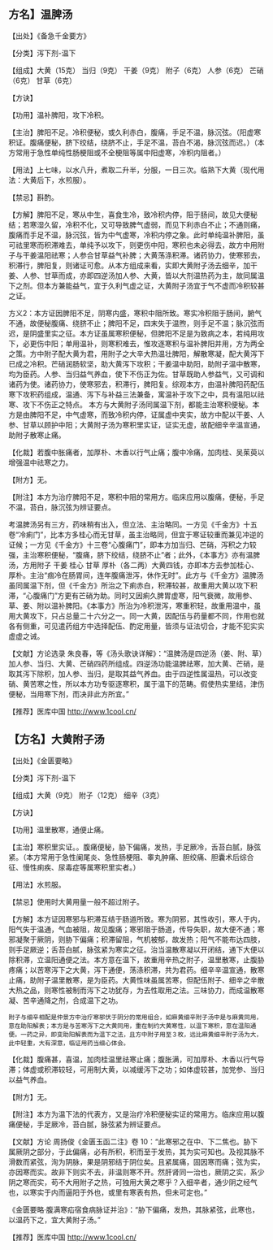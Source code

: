 ## 方名】温脾汤

【出处】《备急千金要方》

【分类】泻下剂-温下

【组成】大黄（15克） 当归（9克） 干姜（9克） 附子（6克） 人参（6克） 芒硝（6克） 甘草（6克）

【方诀】

【功用】温补脾阳，攻下冷积。

【主治】脾阳不足。冷积便秘，或久利赤白，腹痛，手足不温，脉沉弦。（阳虚寒积证。腹痛便秘，脐下绞结，绕脐不止，手足不温，苔白不渴，脉沉弦而迟。）（本方常用于急性单纯性肠梗阻或不全梗阻等属中阳虚寒，冷积内阻者。）

【用法】上七味，以水八升，煮取二升半，分服，一日三次。临熟下大黄（现代用法：大黄后下，水煎服）。

【禁忌】斟酌。

【方解】脾阳不足，寒从中生，喜食生冷，致冷积内停，阻于肠间，故见大便秘结；若寒湿久留，冷积不化，又可导致脾气虚弱，而见下利赤白不止；不通则痛，腹痛而手足不温，脉沉弦，皆为中气虚寒，冷积内停之象。此时单纯温补脾阳，虽可祛里寒而积滞难去，单纯予以攻下，则更伤中阳，寒积也未必得去，故方中用附子与干姜温阳祛寒；人参合甘草益气补脾；大黄荡涤积滞。诸药协力，使寒邪去，积滞行，脾阳复，则诸证可愈。从本方组成来看，实即大黄附子汤去细辛，加干姜、人参、甘草而成，亦即四逆汤加人参、大黄，皆以大剂温热药为主，故同属温下之剂。但本方兼能益气，宜于久利气虚之证，大黄附子汤宜于气不虚而冷积较甚之证。

方义2：本方证因脾阳不足，阴寒内盛，寒积中阻所致。寒实冷积阻于肠间，腑气不通，故便秘腹痛、绕脐不止；脾阳不足，四末失于温煦，则手足不温；脉沉弦而迟，是阴盛里实之征。本方证虽属寒积便秘，但脾阳不足是为致病之本，若纯用攻下，必更伤中阳；单用温补，则寒积难去，惟攻逐寒积与温补脾阳并用，方为两全之策。方中附子配大黄为君，用附子之大辛大热温壮脾阳，解散寒凝，配大黄泻下已成之冷积。芒硝润肠软坚，助大黄泻下攻积；干姜温中助阳，助附子温中散寒，均为臣药。人参、当归益气养血，使下不伤正为佐。甘草既助人参益气，又可调和诸药为使。诸药协力，使寒邪去，积滞行，脾阳复。综观本方，由温补脾阳药配伍寒下攻积药组成，温通、泻下与补益三法兼备，寓温补于攻下之中，具有温阳以祛寒、攻下不伤正之特点。
    本方与大黄附子汤同属温下剂，都能主治寒积便秘。本方是由脾阳不足，中气虚寒，而致冷积内停，证属虚中夹实，故方中配以干姜、人参、甘草以顾护中阳；大黄附子汤为寒积里实证，证实无虚，故配细辛辛温宣通，助附子散寒止痛。

【化裁】若腹中胀痛者，加厚朴、木香以行气止痛；腹中冷痛，加肉桂、吴茱萸以增强温中祛寒之力。

【附方】无。

【附注】本方为治疗脾阳不足，寒积中阻的常用方。临床应用以腹痛，便秘，手足不温，苔白，脉沉弦为辨证要点。

考温脾汤另有三方，药味稍有出入，但立法、主治略同。一方见《千金方》十五卷“冷痢门”，比本方多桂心而无甘草，虽主治略同，但宜于寒证较重而兼见冲逆的证候；一方见《千金方》十三卷“心腹痛门”，即本方加当归、芒硝，泻积之力较强，主治寒积便秘，“腹痛，脐下绞结，绕脐不止”者；此外，《本事方》亦有温脾汤，方用附子 干姜 桂心 甘草 厚朴（各二两）大黄四钱，亦即本方去参加桂心、厚朴。主治“痼冷在肠胃间，连年腹痛泄泻，休作无时”。此方与《千金方》温脾汤虽同属温下剂，但《千金方》所治之下痢赤白，积滞较甚，故重用大黄以攻下积滞，“心腹痛门”方更有芒硝为助。同时又因痢久脾胃虚寒，阳气衰微，故用参、草、姜、附以温补脾阳。《本事方》所治为冷积泄泻，寒重积轻，故重用温中，虽用大黄攻下，只占总量二十六分之一。同一大黄，因配伍与药量都不同，作用也就各有侧重，可见遣药组方中选择配伍、酌定用量，皆须与证法切合，才能不犯实实虚虚之诫。

【文献】方论选录 朱良春，等《汤头歌诀详解》：“温脾汤是四逆汤（姜、附、草）加人参、当归、大黄、芒硝四药所组成。四逆汤功能温脾祛寒，加大黄、芒硝，是取其泻下除积，加人参、当归，是取其益气养血。由于四逆性属温热，可以改变硝、黄苦寒之性，所以本方功专驱逐寒积，属于温下的范畴。假使热实里结，津伤便秘，当用寒下剂，而决非此方所宜。”

【推荐】医库中国 http://www.1cool.cn/


## 【方名】大黄附子汤

【出处】《金匮要略》

【分类】泻下剂-温下

【组成】大黄（9克） 附子（12克） 细辛（3克）

【方诀】

【功用】温里散寒，通便止痛。

【主治】寒积里实证。。腹痛便秘，胁下偏痛，发热，手足厥冷，舌苔白腻，脉弦紧。（本方常用于急性阑尾炎、急性肠梗阻、睾丸肿痛、胆绞痛、胆囊术后综合征、慢性痢疾、尿毒症等属寒积里实者。）

【用法】水煎服。

【禁忌】使用时大黄用量一般不超过附子。

【方解】本方证因寒邪与积滞互结于肠道所致。寒为阴邪，其性收引，寒人于内，阳气失于温通，气血被阻，故见腹痛；寒邪阻于肠道，传导失职，故大便不通；寒邪凝聚于厥阴，则胁下偏痛；积滞留阻，气机被郁，故发热；阳气不能布达四肢，则手足厥逆；舌苔白腻，脉弦紧为寒实之征。治当温散寒凝以开闭结，通下大便以除积滞，立温阳通便之法。本方意在温下，故重用辛热之附子，温里散寒，止腹胁疼痛；以苦寒泻下之大黄，泻下通便，荡涤积滞，共为君药。细辛辛温宣通，散寒止痛，助附子温里散寒，是为臣药。大黄性味虽属苦寒，但配伍附子、细辛之辛散大热之品，则寒性被制而泻下之功犹存，为去性取用之法。三味协力，而成温散寒凝、苦辛通降之剂，合成温下之功。

    附子与细辛相配是仲景方中治疗寒邪伏于阴分的常用组合，如麻黄细辛附子汤中是与麻黄同用，意在助阳解表；本方是与苦寒泻下之大黄同用，重在制约大黄寒性，以温下寒积，意在温阳通便。一药之异，即变助阳解表而为温下之法，且方中附子用至３枚，远比麻黄细辛附子汤为大，此中轻重，大有深意，临证用药当细心体会。

【化裁】腹痛甚，喜温，加肉桂温里祛寒止痛；腹胀满，可加厚朴、木香以行气导滞；体虚或积滞较轻，可用制大黄，以减缓泻下之功；如体虚较甚，加党参、当归以益气养血。

【附方】无。

【附注】本方为温下法的代表方，又是治疗冷积便秘实证的常用方。临床应用以腹痛便秘，手足厥冷，苔白腻，脉弦紧为辨证要点。

【文献】方论  周扬俊《金匮玉函二注》卷 10：“此寒邪之在中、下二焦也。胁下属厥阴之部分，于此偏痛，必有所积，积而至于发热，其为实可知也。及视其脉不滑数而紧弦，洵为阴脉，果是阴邪结于阴位矣。且紧属痛，固因寒而痛；弦为实，亦因寒而实。故非下则实不去，非温则寒不开。然肝肾同一治也，厥阴之实，系少阴之寒而实，苟不大用附子之热，可独用大黄之寒乎？入细辛者，通少阴之经气也，以寒实于内而逼阳于外也，或里有寒表有热，但未可定也。”

《金匮要略·腹满寒疝宿食病脉证并治》：“胁下偏痛，发热，其脉紧弦，此寒也，以温药下之，宜大黄附子汤。”

【推荐】医库中国 http://www.1cool.cn/


## 